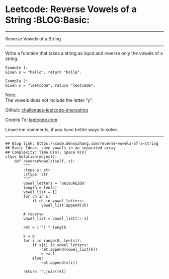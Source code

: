 # Leetcode: Reverse Vowels of a String     :BLOG:Basic:


---

Reverse Vowels of a String  

---

Write a function that takes a string as input and reverse only the vowels of a string.  

    Example 1:
    Given s = "hello", return "holle".

    Example 2:
    Given s = "leetcode", return "leotcede".

Note:  
The vowels does not include the letter "y".  

Github: [challenges-leetcode-interesting](https://github.com/DennyZhang/challenges-leetcode-interesting/tree/master/reverse-vowels-of-a-string)  

Credits To: [leetcode.com](https://leetcode.com/problems/reverse-vowels-of-a-string/description/)  

Leave me comments, if you have better ways to solve.  

---

    ## Blog link: https://code.dennyzhang.com/reverse-vowels-of-a-string
    ## Basic Ideas: save vowels in an separated array
    ## Complexity: Time O(n), Space O(n)
    class Solution(object):
        def reverseVowels(self, s):
            """
            :type s: str
            :rtype: str
            """
            vowel_letters = 'aeiouAEIOU'
            length = len(s)
            vowel_list = []
            for ch in s:
                if ch in vowel_letters:
                    vowel_list.append(ch)
    
            # reverse
            vowel_list = vowel_list[::-1]
    
            ret = [''] * length
    
            k = 0
            for i in range(0, len(s)):
                if s[i] in vowel_letters:
                    ret.append(vowel_list[k])
                    k += 1
                else:
                    ret.append(s[i])
    
            return ''.join(ret)